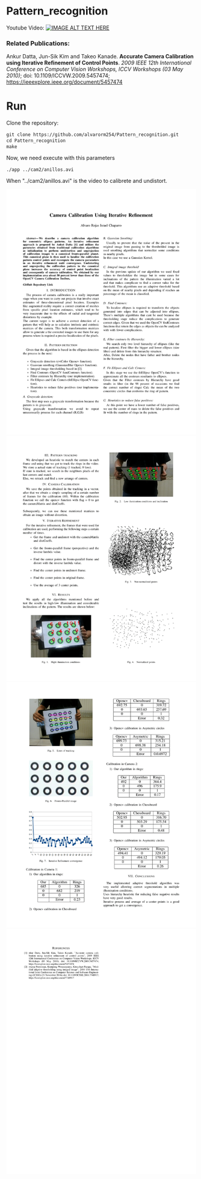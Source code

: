 # Pattern_recognition

Youtube Video: [![IMAGE ALT TEXT HERE](https://img.youtube.com/vi/KrYVFPFyfEA/0.jpg)](https://www.youtube.com/watch?v=KrYVFPFyfEA)

### Related Publications:

Ankur Datta, Jun-Sik Kim and Takeo Kanade. **Accurate Camera Calibration using Iterative Refinement of Control Points**.  *2009 IEEE 12th International Conference on Computer Vision Workshops, ICCV Workshops (03 May 2010)*; doi:  10.1109/ICCVW.2009.5457474; https://ieeexplore.ieee.org/document/5457474

# Run

Clone the repository:

```
git clone https://github.com/alvarorm254/Pattern_recognition.git
cd Pattern_recognition
make
```

Now, we need execute with this parameters

```
./app ../cam2/anillos.avi
```

When "../cam2/anillos.avi" is the video to calibrete and undistort.

![alt text](https://github.com/alvarorm254/Pattern_recognition/raw/master/article-1.png)
![alt text](https://github.com/alvarorm254/Pattern_recognition/raw/master/article-2.png)
![alt text](https://github.com/alvarorm254/Pattern_recognition/raw/master/article-3.png)
![alt text](https://github.com/alvarorm254/Pattern_recognition/raw/master/article-4.png)
